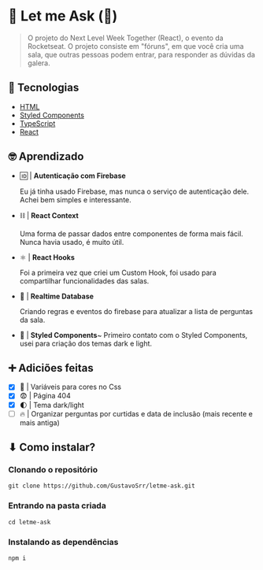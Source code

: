 # 💬 Let me Ask (🚧)

> O projeto do Next Level Week Together (React), o evento da Rocketseat. O projeto consiste em "fóruns", em que você cria uma sala, que outras pessoas podem entrar, para responder as dúvidas da galera.

## 📡 Tecnologias

- [HTML](https://developer.mozilla.org/pt-BR/docs/Web/HTML)
- [Styled Components](https://styled-components.com/)
- [TypeScript](https://www.typescriptlang.org/)
- [React](https://reactjs.org/)

## 🤓 Aprendizado

- 🆔 | **Autenticação com Firebase**

    Eu já tinha usado Firebase, mas nunca o serviço de autenticação dele. Achei bem simples e interessante.

- ⛓ | **React Context**

    Uma forma de passar dados entre componentes de forma mais fácil. Nunca havia usado, é muito útil.

- ⚛ | **React Hooks**

    Foi a primeira vez que criei um Custom Hook, foi usado para compartilhar funcionalidades das salas.

- 💾 | **Realtime Database**

    Criando regras e eventos do firebase para atualizar a lista de perguntas da sala.

- 💅 | **Styled Components**~
    Primeiro contato com o Styled Components, usei para criação dos temas dark e light.

## ➕ Adiciões feitas

- [x] 📼 | Variáveis para cores no Css
- [x] 😨 | Página 404
- [x] 🌓 | Tema dark/light
- [ ] 🔥 | Organizar perguntas por curtidas e data de inclusão (mais recente e mais antiga)

## ⬇ Como instalar?

### Clonando o repositório

```
git clone https://github.com/GustavoSrr/letme-ask.git
```

### Entrando na pasta criada

```
cd letme-ask
```

### Instalando as dependências

```
npm i
```
